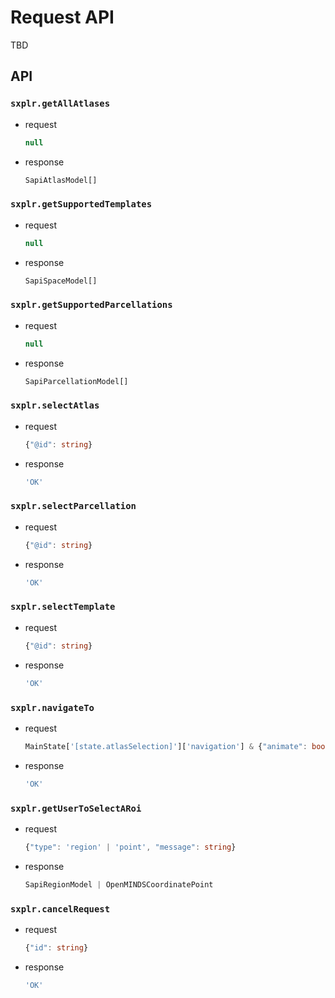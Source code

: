 # Request API

TBD

<!-- the API reference below are auto generated by generateTypes.js  -->
<!-- do not edit, as the edit will be overwritten by the auto generation -->

## API
### `sxplr.getAllAtlases`

- request

  ```ts
  null
  ```

- response

  ```ts
  SapiAtlasModel[]
  ```


### `sxplr.getSupportedTemplates`

- request

  ```ts
  null
  ```

- response

  ```ts
  SapiSpaceModel[]
  ```


### `sxplr.getSupportedParcellations`

- request

  ```ts
  null
  ```

- response

  ```ts
  SapiParcellationModel[]
  ```


### `sxplr.selectAtlas`

- request

  ```ts
  {"@id": string}
  ```

- response

  ```ts
  'OK'
  ```


### `sxplr.selectParcellation`

- request

  ```ts
  {"@id": string}
  ```

- response

  ```ts
  'OK'
  ```


### `sxplr.selectTemplate`

- request

  ```ts
  {"@id": string}
  ```

- response

  ```ts
  'OK'
  ```


### `sxplr.navigateTo`

- request

  ```ts
  MainState['[state.atlasSelection]']['navigation'] & {"animate": boolean}
  ```

- response

  ```ts
  'OK'
  ```


### `sxplr.getUserToSelectARoi`

- request

  ```ts
  {"type": 'region' | 'point', "message": string}
  ```

- response

  ```ts
  SapiRegionModel | OpenMINDSCoordinatePoint
  ```


### `sxplr.cancelRequest`

- request

  ```ts
  {"id": string}
  ```

- response

  ```ts
  'OK'
  ```


